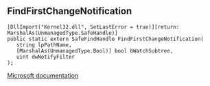 ## FindFirstChangeNotification

```
[DllImport("Kernel32.dll", SetLastError = true)][return: MarshalAs(UnmanagedType.SafeHandle)]
public static extern SafeFindHandle FindFirstChangeNotification(
   string lpPathName,
   [MarshalAs(UnmanagedType.Bool)] bool bWatchSubtree,
   uint dwNotifyFilter
);
```

[Microsoft documentation](TODO)
